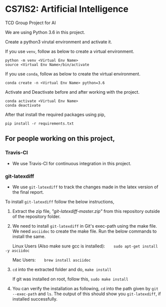 # CS7IS2: Artificial Intelligence
TCD Group Project for AI

We are using Python 3.6 in this project.

Create a python3 virutal environment and activate it.

If you use ```venv```, follow as below to create a virtual environment.

```
python -m venv <Virtual Env Name>
source <Virtual Env Name>/bin/activate
```
If you use ```conda```, follow as below to create the virtual environment.
```
conda create -n <Virtual Env Name> python=3.6
```

Activate and Deactivate before and after working with the project.
```
conda activate <Virtual Env Name>
conda deactivate
```

After that install the required packages using pip,
```
pip install -r requirements.txt
```

## For people working on this project,

### Travis-CI

* We use Travis-CI for continuous integration in this project.

### git-latexdiff

* We use ``` git-latexdiff ``` to track the changes made in the latex version of the final report.

To install ``` git-latexdiff ``` follow the below instructions,

1. Extract the zip file, *"git-latexdiff-master.zip"* from this repository outside of the repository folder.

2. We need to install ``` git-latexdiff ``` in Git's exec-path using the make file.
   We need ``` asciidoc ``` to create the make file. Run the below commands to install the same.

&nbsp;&nbsp;&nbsp;&nbsp;&nbsp;&nbsp;Linux Users (Also make sure gcc is installed):
&nbsp;&nbsp;&nbsp;&nbsp;&nbsp;&nbsp;``` sudo apt-get install -y asciidoc ```
  
&nbsp;&nbsp;&nbsp;&nbsp;&nbsp;&nbsp;Mac Users:
&nbsp;&nbsp;&nbsp;&nbsp;&nbsp;&nbsp;``` brew install asciidoc ```

3. ```cd``` into the extracted folder and do,
```make install```

&nbsp;&nbsp;&nbsp;&nbsp;&nbsp;&nbsp;If git was installed on root, follow this,
```sudo make install```

4. You can verify the installation as following, ```cd``` into the path given by ```git --exec-path``` and ```ls```. The output of this should show you ``` git-latexdiff ```, if installed successfully.
